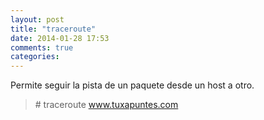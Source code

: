 ```yaml
---
layout: post
title: "traceroute"
date: 2014-01-28 17:53
comments: true
categories: 
---
```

Permite seguir la pista de un paquete desde un host a otro.

>\# traceroute www.tuxapuntes.com

